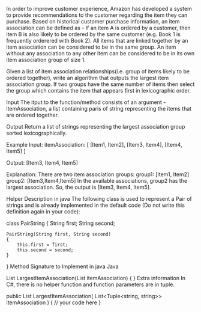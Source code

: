 In order to improve customer experience, Amazon has developed a system to provide recommendations to the customer regarding the item they can purchase. Based on historical customer purchase information, an item association can be defined as - If an item A is ordered by a customer, then item B is also likely to be ordered by the same customer (e.g. Book 1 is frequently orderered with Book 2). All items that are linked together by an item association can be considered to be in the same group. An item without any association to any other item can be considered to be in its own item association group of size 1.

Given a list of item association relationships(i.e. group of items likely to be ordered together), write an algorithm that outputs the largest item association group. If two groups have the same number of items then select the group which contains the item that appears first in lexicographic order.

Input
The itput to the function/method consists of an argument - itemAssociation, a list containing paris of string representing the items that are ordered together.

Output
Return a list of strings representing the largest association group sorted lexicographically.

Example
Input:
itemAssociation: [
[Item1, Item2],
[Item3, Item4],
[Item4, Item5]
]

Output:
[Item3, Item4, Item5]

Explanation:
There are two item association groups:
group1: [Item1, Item2]
group2: [Item3,Item4,Item5]
In the available associations, group2 has the largest association. So, the output is [Item3, Item4, Item5].

Helper Description in java
The following class is used to represent a Pair of strings and is already implemented in the default code (Do not write this definition again in your code):

class PairString
{
	String first;
	String second;
	
	PairString(String first, String second)
	{
		this.first = first;
		this.second = second;
	}
}
Method Signature to Implement in java
Java

List<String> LargestItemAssociation(List<PairString> itemAssociation)
{
}
Extra information
In C#, there is no helper function and function parameters are in tuple.

public List<string> LargestItemAssociation( List<Tuple<string, string>> itemAssociation )
{
	// your code here
}
